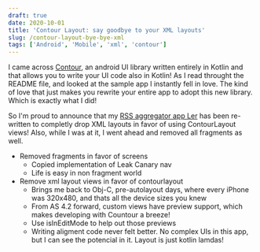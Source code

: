 ```yaml
---
draft: true
date: 2020-10-01
title: 'Contour Layout: say goodbye to your XML layouts'
slug: /contour-layout-bye-bye-xml
tags: ['Android', 'Mobile', 'xml', 'contour']
---
```


I came across [Contour](contour), an android UI library written entirely in Kotlin and that allows you to write your UI code also in Kotlin! As I read throught the README file, and looked at the sample app I instantly fell in love. The kind of love that just makes you rewrite your entire app to adopt this new library. Which is exactly what I did!

So I'm proud to announce that my [RSS aggregator app Ler](ler) has been re-written to completly drop XML layouts in favor of using ContourLayout views! Also, while I was at it, I went ahead and removed all fragments as well.

- Removed fragments in favor of screens
  - Copied implementation of Leak Canary nav
  - Life is easy in non fragment world
- Remove xml layout views in favor of contourlayout
  - Brings me back to Obj-C, pre-autolayout days, where every iPhone was 320x480, and thats all the device sizes you knew
  - From AS 4.2 forward, custom views have preview support, which makes developing with Countour a breeze!
  - Use isInEditMode to help out those previews
  - Writing aligment code never felt better. No complex UIs in this app, but I can see the potencial in it. Layout is just kotlin lamdas!

[contour]: https://github.com/cashapp/contour
[ler]: https://play.google.com/store/apps/details?id=app.luisramos.ler
